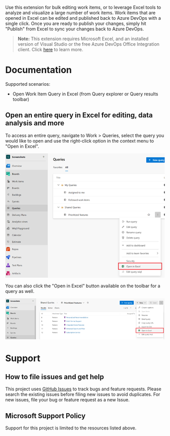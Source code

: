 Use this extension for bulk editing work items, or to leverage Excel tools to analyze and visualize a large number of work items. Work items that are opened in Excel can be edited and published back to Azure DevOps with a single click. Once you are ready to publish your changes, simply hit "Publish" from Excel to sync your changes back to Azure DevOps. 

> **Note:** This extension requires Microsoft Excel, and an installed version of Visual Studio or the free Azure DevOps Office Integration client.
> Click [here](https://aka.ms/devopsexcel) to learn more.

# Documentation 

Supported scenarios:
* Open Work Item Query in Excel (from Query explorer or Query results toolbar)

## Open an entire query in Excel for editing, data analysis and more
To access an entire query, navigate to Work > Queries, select the query you would like to open and use the right-click option in the context menu to "Open in Excel". 

![Open query in Excel](img/open-from-queries.png)

You can also click the "Open in Excel" button available on the toolbar for a query as well.  

![Open query in Excel](img/open-from-query.png)

# Support

## How to file issues and get help

This project uses [GitHub Issues](https://github.com/microsoft/vsts-open-in-excel/issues) to track bugs and feature requests. Please search the existing issues before filing new issues to avoid duplicates. For new issues, file your bug or feature request as a new Issue. 

## Microsoft Support Policy

Support for this project is limited to the resources listed above.
